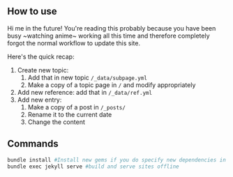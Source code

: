 ## How to use

Hi me in the future! You're reading this probably because you have been busy ~watching anime~ working all this time and therefore completely forgot the normal workflow to update this site.

Here's the quick recap:

1. Create new topic: 
    1. Add that in new topic `/_data/subpage.yml`
    1. Make a copy of a topic page in `/` and modify appropriately
1. Add new reference: add that in `/_data/ref.yml`
1. Add new entry: 
    1. Make a copy of a post in `/_posts/`
    1. Rename it to the current date
    1. Change the content

## Commands

```Bash
bundle install #Install new gems if you do specify new dependencies in /Gemfile
bundle exec jekyll serve #build and serve sites offline
```